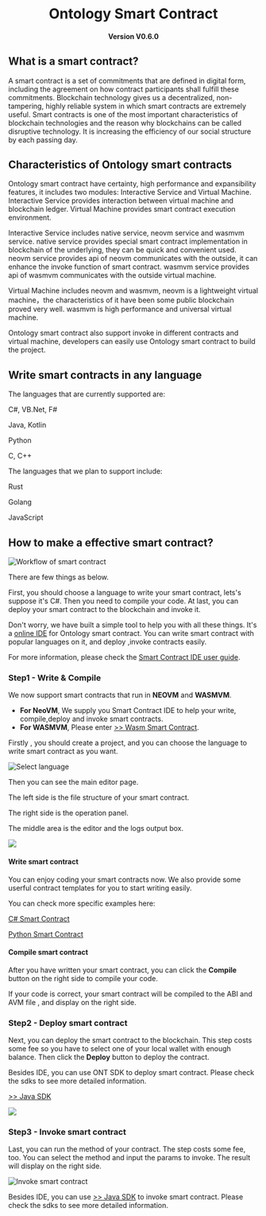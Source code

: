 <h1 align="center">Ontology Smart Contract</h1>
<h4 align="center">Version V0.6.0 </h4>

## What is a smart contract?

A smart contract is a set of commitments that are defined in digital form, including the agreement on how contract participants shall fulfill these commitments. Blockchain technology gives us a decentralized, non-tampering, highly reliable system in which smart contracts are extremely useful. Smart contracts is one of the most important characteristics of blockchain technologies and the reason why blockchains can be called disruptive technology. It is increasing the efficiency of our social structure by each passing day.

## Characteristics of Ontology smart contracts

Ontology smart contract have certainty, high performance and expansibility features, it includes two modules: Interactive Service and Virtual Machine. Interactive Service provides interaction between virtual machine and blockchain ledger. Virtual Machine provides smart contract execution environment.

Interactive Service includes native service, neovm service and wasmvm service. native service provides special smart contract implementation in blockchain of the underlying, they can be quick and convenient used. neovm service provides api of neovm communicates with the outside, it can enhance the invoke function of smart contract. wasmvm service provides api of wasmvm communicates with the outside virtual machine.

Virtual Machine includes neovm and wasmvm, neovm is a lightweight virtual machine，the characteristics of it have been some public blockchain proved very well. wasmvm is high performance and universal virtual machine.

Ontology smart contract also support invoke in different contracts and virtual machine, developers can easily use Ontology smart contract to build the project.
## Write smart contracts in any language

The languages that are currently supported are:

C#, VB.Net, F#

Java, Kotlin

Python

C, C++

The languages that we plan to support include:

Rust

Golang

JavaScript

## How to make a effective smart contract?

![Workflow of smart contract](https://s1.ax1x.com/2018/03/24/9q9vx1.png)

There are few things as below.

First, you should choose a language to write your smart contract, lets's suppose it's C#. Then you need to compile your code. At last, you can deploy your smart contract to the blockchain and invoke it. 

Don't worry, we have built a simple tool to help you with all these things. It's a [online IDE]() for Ontology smart contract. You can write smart contract with popular languages on it, and deploy ,invoke contracts easily. 

For more information, please check the [Smart Contract IDE user guide]().

### Step1 - Write & Compile 

We now support smart contracts that run in **NEOVM** and **WASMVM**.


* **For NeoVM**, We supply you Smart Contract IDE to help your write, compile,deploy and invoke smart contracts. 
* **For WASMVM**, Please enter  [>> Wasm Smart Contract](README_wasm.md).

Firstly , you should create a project, and you can choose the language to write smart contract as you want.

![Select language](https://s1.ax1x.com/2018/03/24/9bxJYR.png)

Then you can see the main editor page. 

The left side is the file structure of your smart contract.

The right side is the operation panel.

The middle area is the editor and the logs output box.

![](https://s1.ax1x.com/2018/03/24/9bzj2t.md.png)

#### Write smart contract

You can enjoy coding your smart contracts now. We also provide some userful contract templates for you to  start writing easily.

You can check more specific examples here:

[ C# Smart Contract](docs/en/csharp.md)

[Python Smart Contract](docs/en/python.md)

#### Compile smart contract

After you have written your smart contract, you can click the **Compile** button on the right side to compile your code. 

If your code is correct, your smart contract will be compiled to the ABI and AVM file , and display on the right side.



### Step2 -  Deploy smart contract

Next, you can deploy the smart contract to the blockchain. This step costs some fee so you have to select one of your local wallet with enough balance. Then click the **Deploy** button to deploy the contract.

Besides IDE, you can use ONT SDK to deploy smart contract. Please check the sdks to see more detailed information.

[>> Java SDK](https://opendoc.ont.io/javasdk/en/chapter5/smartcontract.html)


![](https://s1.ax1x.com/2018/03/24/9qp10S.png)


### Step3 - Invoke smart contract

Last, you can run the method of your contract. The step costs some fee, too. You can select the method and  input the params to invoke. The result will display on the right side.

![Invoke smart contract](https://s1.ax1x.com/2018/03/24/9qpLct.png)

Besides IDE, you can use [>> Java SDK](https://opendoc.ont.io/javasdk/en/chapter5/smartcontract.html) to invoke smart contract. Please check the sdks to see more detailed information. 









